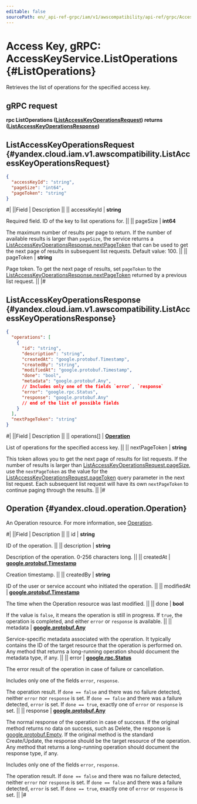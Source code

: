 ```yaml
---
editable: false
sourcePath: en/_api-ref-grpc/iam/v1/awscompatibility/api-ref/grpc/AccessKey/listOperations.md
---
```


# Access Key, gRPC: AccessKeyService.ListOperations {#ListOperations}

Retrieves the list of operations for the specified access key.

## gRPC request

**rpc ListOperations ([ListAccessKeyOperationsRequest](#yandex.cloud.iam.v1.awscompatibility.ListAccessKeyOperationsRequest)) returns ([ListAccessKeyOperationsResponse](#yandex.cloud.iam.v1.awscompatibility.ListAccessKeyOperationsResponse))**

## ListAccessKeyOperationsRequest {#yandex.cloud.iam.v1.awscompatibility.ListAccessKeyOperationsRequest}

```json
{
  "accessKeyId": "string",
  "pageSize": "int64",
  "pageToken": "string"
}
```

#|
||Field | Description ||
|| accessKeyId | **string**

Required field. ID of the key to list operations for. ||
|| pageSize | **int64**

The maximum number of results per page to return. If the number of available
results is larger than `pageSize`,
the service returns a [ListAccessKeyOperationsResponse.nextPageToken](#yandex.cloud.iam.v1.awscompatibility.ListAccessKeyOperationsResponse)
that can be used to get the next page of results in subsequent list requests.
Default value: 100. ||
|| pageToken | **string**

Page token. To get the next page of results, set `pageToken` to the
[ListAccessKeyOperationsResponse.nextPageToken](#yandex.cloud.iam.v1.awscompatibility.ListAccessKeyOperationsResponse) returned by a previous list request. ||
|#

## ListAccessKeyOperationsResponse {#yandex.cloud.iam.v1.awscompatibility.ListAccessKeyOperationsResponse}

```json
{
  "operations": [
    {
      "id": "string",
      "description": "string",
      "createdAt": "google.protobuf.Timestamp",
      "createdBy": "string",
      "modifiedAt": "google.protobuf.Timestamp",
      "done": "bool",
      "metadata": "google.protobuf.Any",
      // Includes only one of the fields `error`, `response`
      "error": "google.rpc.Status",
      "response": "google.protobuf.Any"
      // end of the list of possible fields
    }
  ],
  "nextPageToken": "string"
}
```

#|
||Field | Description ||
|| operations[] | **[Operation](#yandex.cloud.operation.Operation)**

List of operations for the specified access key. ||
|| nextPageToken | **string**

This token allows you to get the next page of results for list requests. If the number of results
is larger than [ListAccessKeyOperationsRequest.pageSize](#yandex.cloud.iam.v1.awscompatibility.ListAccessKeyOperationsRequest), use the `nextPageToken` as the value
for the [ListAccessKeyOperationsRequest.pageToken](#yandex.cloud.iam.v1.awscompatibility.ListAccessKeyOperationsRequest) query parameter in the next list request.
Each subsequent list request will have its own `nextPageToken` to continue paging through the results. ||
|#

## Operation {#yandex.cloud.operation.Operation}

An Operation resource. For more information, see [Operation](/docs/api-design-guide/concepts/operation).

#|
||Field | Description ||
|| id | **string**

ID of the operation. ||
|| description | **string**

Description of the operation. 0-256 characters long. ||
|| createdAt | **[google.protobuf.Timestamp](https://developers.google.com/protocol-buffers/docs/reference/google.protobuf#timestamp)**

Creation timestamp. ||
|| createdBy | **string**

ID of the user or service account who initiated the operation. ||
|| modifiedAt | **[google.protobuf.Timestamp](https://developers.google.com/protocol-buffers/docs/reference/google.protobuf#timestamp)**

The time when the Operation resource was last modified. ||
|| done | **bool**

If the value is `false`, it means the operation is still in progress.
If `true`, the operation is completed, and either `error` or `response` is available. ||
|| metadata | **[google.protobuf.Any](https://developers.google.com/protocol-buffers/docs/proto3#any)**

Service-specific metadata associated with the operation.
It typically contains the ID of the target resource that the operation is performed on.
Any method that returns a long-running operation should document the metadata type, if any. ||
|| error | **[google.rpc.Status](https://cloud.google.com/tasks/docs/reference/rpc/google.rpc#status)**

The error result of the operation in case of failure or cancellation.

Includes only one of the fields `error`, `response`.

The operation result.
If `done == false` and there was no failure detected, neither `error` nor `response` is set.
If `done == false` and there was a failure detected, `error` is set.
If `done == true`, exactly one of `error` or `response` is set. ||
|| response | **[google.protobuf.Any](https://developers.google.com/protocol-buffers/docs/proto3#any)**

The normal response of the operation in case of success.
If the original method returns no data on success, such as Delete,
the response is [google.protobuf.Empty](https://developers.google.com/protocol-buffers/docs/reference/google.protobuf#google.protobuf.Empty).
If the original method is the standard Create/Update,
the response should be the target resource of the operation.
Any method that returns a long-running operation should document the response type, if any.

Includes only one of the fields `error`, `response`.

The operation result.
If `done == false` and there was no failure detected, neither `error` nor `response` is set.
If `done == false` and there was a failure detected, `error` is set.
If `done == true`, exactly one of `error` or `response` is set. ||
|#
